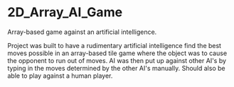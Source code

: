 # 2D_Array_AI_Game
Array-based game against an artificial intelligence.

Project was built to have a rudimentary artificial intelligence find the best moves possible in an array-based tile game where the object was to 
cause the opponent to run out of moves. AI was then put up against other AI's by typing in the moves determined by the other AI's manually. Should 
also be able to play against a human player. 
